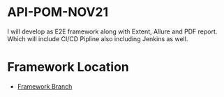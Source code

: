 # API-POM-NOV21
I will develop as E2E framework along with Extent, Allure and PDF report. Which will include CI/CD Pipline also including Jenkins as well.

# Framework Location 
- [Framework Branch](https://github.com/asingh403/API-POM-NOV21/tree/master)
